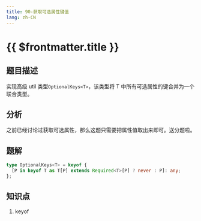 ```yaml
---
title: 90-获取可选属性键值
lang: zh-CN
---
```


# {{ $frontmatter.title }}

## 题目描述

实现高级 util 类型`OptionalKeys<T>`，该类型将 T 中所有可选属性的键合并为一个联合类型。

## 分析

之前已经讨论过获取可选属性，那么这题只需要把属性值取出来即可。送分题啦。

## 题解

```ts
type OptionalKeys<T> = keyof {
  [P in keyof T as T[P] extends Required<T>[P] ? never : P]: any;
};
```

## 知识点

1. keyof
